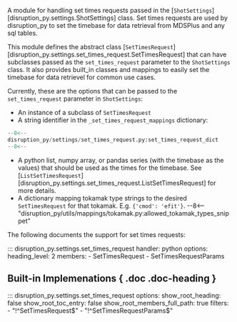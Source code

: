 A module for handling set times requests passed in the [`ShotSettings`][disruption_py.settings.ShotSettings] class. 
Set times requests are used by disruption_py to set the timebase for data retrieval from MDSPlus and any sql tables.

This module defines the abstract class [`SetTimesRequest`][disruption_py.settings.set_times_request.SetTimesRequest] that can have subclasses passed as the
`set_times_request` parameter to the `ShotSettings` class.
It also provides built_in classes and mappings to easily set the timebase for data retrievel for common use cases.

Currently, these are the options that can be passed to the `set_times_request` parameter in `ShotSettings`:

- An instance of a subclass of `SetTimesRequest`
- A string identifier in the `_set_times_request_mappings` dictionary:
```python
--8<--
disruption_py/settings/set_times_request.py:set_times_request_dict
--8<--
```
- A python list, numpy array, or pandas series (with the timebase as the values) that should be used as the times for the timebase. See [`ListSetTimesRequest`][disruption_py.settings.set_times_request.ListSetTimesRequest] for more details.
- A dictionary mapping tokamak type strings to the desired `SetTimesRequest` for that tokamak.  E.g. `{'cmod': 'efit'}`.
	--8<-- "disruption_py/utils/mappings/tokamak.py:allowed_tokamak_types_snippet"

The following documents the support for set times requests:

::: disruption_py.settings.set_times_request
    handler: python
	options:
	  heading_level: 2
	  members:
	  - SetTimesRequest
	  - SetTimesRequestParams

## Built-in Implemenations { .doc .doc-heading }

::: disruption_py.settings.set_times_request
	options:
		show_root_heading: false
		show_root_toc_entry: false
		show_root_members_full_path: true
		filters:
		- "!^SetTimesRequest$"
		- "!^SetTimesRequestParams$"
